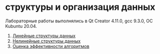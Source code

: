 # структуры и организация данных

Лабораторные работы выполнялись в Qt Creator 4.11.0, gcc 9.3.0, ОС Kubuntu 20.04.

1. [Линейные структуры данных](https://github.com/atlz253/AlgorithmsAndDataStructures/tree/master/lab_1)
2. [Нелинейные структуры данных](https://github.com/atlz253/AlgorithmsAndDataStructures/tree/master/lab_2)
3. [Оценка эффективности алгоритмов](https://github.com/atlz253/AlgorithmsAndDataStructures/tree/master/lab_3)